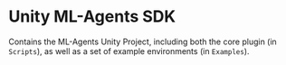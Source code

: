 # Unity ML-Agents SDK

Contains the ML-Agents Unity Project, including 
both the core plugin (in `Scripts`), as well as a set 
of example environments (in `Examples`).